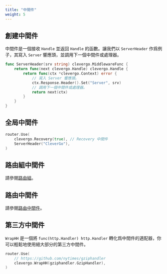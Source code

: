 ```yaml
---
title: "中間件"
weight: 5
---
```


## 創建中間件

中間件是一個接收 `Handle` 並返回 `Handle` 的函數。讓我們以 `ServerHeader` 作爲例子，其寫入 `Server` 響應頭，並調用下一個中間件或處理器。

```go
func ServerHeader(srv string) clevergo.MiddlewareFunc {
    return func(next clevergo.Handle) clevergo.Handle {
        return func(ctx *clevergo.Context) error {
            // 寫入 Server 響應頭。
            ctx.Response.Header().Set("Server", srv)
            // 調用下一個中間件或處理器。
            return next(ctx)
        }
    }
}
```

## 全局中間件

```go
router.Use(
    clevergo.Recovery(true), // Recovery 中間件
    ServerHeader("CleverGo"),
)
```

## 路由組中間件

請參閱[路由組](/zh-hant/docs/routing/route-group)。

## 路由中間件

請參閱[路由中間件](/zh-hant/docs/routing/#路由中間件)。

## 第三方中間件

`WrapHH` 是一個將 `func(http.Handler) http.Handler` 轉化爲中間件的適配器，你可以輕鬆地使用絕大部分的第三方中間件。

```go
router.Use(
    // https://github.com/nytimes/gziphandler
    clevergo.WrapHH(gziphandler.GzipHandler),
)
```

